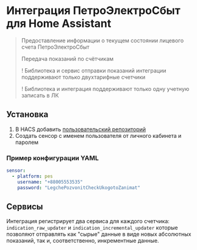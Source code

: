 Интеграция ПетроЭлектроСбыт для Home Assistant
==================================================

> Предоставление информации о текущем состоянии лицевого счета ПетроЭлектроСбыт
>
> Передача показаний по счётчикам
>
> ! Библиотека и сервис отправки показаний интеграции поддерживают только двухтарифные счетчики
>
> ! Библиотека и интеграция поддерживают только одну учетную записать в ЛК

## Установка

1. В HACS добавить [пользовательский репозиторий](https://hacs.xyz/docs/faq/custom_repositories/)
2. Создать сенсор с именем пользователя от личного кабинета и паролем

### Пример конфигурации YAML
```yaml
sensor:
  - platform: pes
    username: "+88005553535"
    password: "LegchePozvonitCheckUkogotoZanimat"
```

## Сервисы

Интеграция регистрирует два сервиса для каждого счетчика: ```indication_raw_updater``` и ```indication_incremental_updater``` которые позволяют отправлять как "сырые" данные в виде новых абсолютных показаний, так и, соответственно, инкрементные данные. 